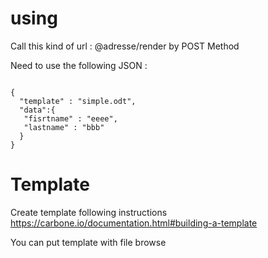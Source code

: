 

# using
Call this kind of url : @adresse/render by POST Method

Need to use the following JSON :
```

{
  "template" : "simple.odt",
  "data":{
   "fisrtname" : "eeee",
   "lastname" : "bbb"
  }
}

```

# Template

Create template following instructions https://carbone.io/documentation.html#building-a-template

You can put template with file browse
